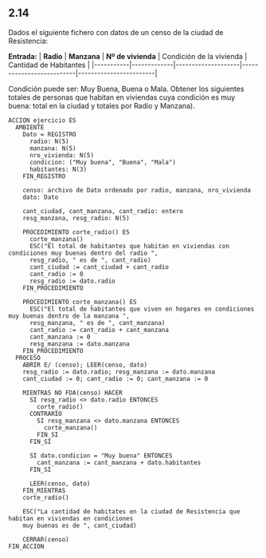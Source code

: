 ## 2.14
Dados el siguiente fichero con datos de un censo de la ciudad de Resistencia:

**Entrada:**
| **Radio** | **Manzana** | **Nº de vivienda** | Condición de la vivienda | Cantidad de Habitantes |
|-----------|-------------|--------------------|--------------------------|------------------------|

Condición puede ser: Muy Buena, Buena o Mala.
Obtener los siguientes totales de personas que habitan en viviendas cuya condición es muy buena: total en la ciudad
y totales por Radio y Manzana).

```
ACCION ejercicio ES
  AMBIENTE
    Dato = REGISTRO
      radio: N(5)
      manzana: N(5)
      nro_vivienda: N(5)
      condicion: ("Muy buena", "Buena", "Mala")
      habitantes: N(3)
    FIN_REGISTRO

    censo: archivo de Dato ordenado por radio, manzana, nro_vivienda
    dato: Dato

    cant_ciudad, cant_manzana, cant_radio: entero
    resg_manzana, resg_radio: N(5)

    PROCEDIMIENTO corte_radio() ES
      corte_manzana()
      ESC("El total de habitantes que habitan en viviendas con condiciones muy buenas dentro del radio ",
      resg_radio, " es de ", cant_radio)
      cant_ciudad := cant_ciudad + cant_radio
      cant_radio := 0
      resg_radio := dato.radio
    FIN_PROCEDIMIENTO

    PROCEDIMIENTO corte_manzana() ES
      ESC("El total de habitantes que viven en hogares en condiciones muy buenas dentro de la manzana ",
      resg_manzana, " es de ", cant_manzana)
      cant_radio := cant_radio + cant_manzana
      cant_manzana := 0
      resg_manzana := dato.manzana
    FIN_PROCEDIMIENTO
  PROCESO
    ABRIR E/ (censo); LEER(censo, dato)
    resg_radio := dato.radio; resg_manzana := dato.manzana
    cant_ciudad := 0; cant_radio := 0; cant_manzana := 0

    MIENTRAS NO FDA(censo) HACER
      SI resg_radio <> dato.radio ENTONCES
        corte_radio()
      CONTRARIO
        SI resg_manzana <> dato.manzana ENTONCES
          corte_manzana()
        FIN_SI
      FIN_SI

      SI dato.condicion = "Muy buena" ENTONCES
        cant_manzana := cant_manzana + dato.habitantes
      FIN_SI

      LEER(censo, dato)
    FIN_MIENTRAS
    corte_radio()

    ESC("La cantidad de habitates en la ciudad de Resistencia que habitan en viviendas en condiciones
    muy buenas es de ", cant_ciudad)

    CERRAR(censo)
FIN_ACCION
```
